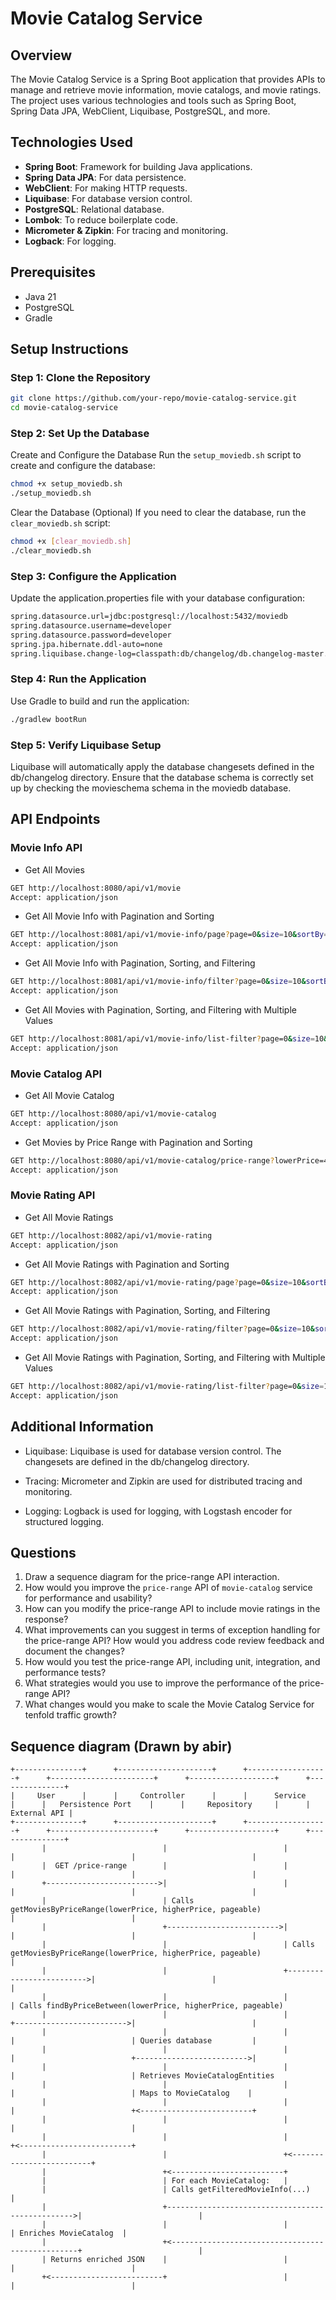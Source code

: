 # Movie Catalog Service

## Overview

The Movie Catalog Service is a Spring Boot application that provides APIs to manage and retrieve movie information, movie catalogs, and movie ratings. The project uses various technologies and tools such as Spring Boot, Spring Data JPA, WebClient, Liquibase, PostgreSQL, and more.

## Technologies Used

- **Spring Boot**: Framework for building Java applications.
- **Spring Data JPA**: For data persistence.
- **WebClient**: For making HTTP requests.
- **Liquibase**: For database version control.
- **PostgreSQL**: Relational database.
- **Lombok**: To reduce boilerplate code.
- **Micrometer & Zipkin**: For tracing and monitoring.
- **Logback**: For logging.

## Prerequisites

- Java 21
- PostgreSQL
- Gradle

## Setup Instructions

### Step 1: Clone the Repository

```bash
git clone https://github.com/your-repo/movie-catalog-service.git
cd movie-catalog-service
```

### Step 2: Set Up the Database

Create and Configure the Database
Run the `setup_moviedb.sh` script to create and configure the database:

```bash
chmod +x setup_moviedb.sh
./setup_moviedb.sh
```

Clear the Database (Optional)
If you need to clear the database, run the `clear_moviedb.sh` script:

```bash
chmod +x [clear_moviedb.sh]
./clear_moviedb.sh
```

### Step 3: Configure the Application

Update the application.properties file with your database configuration:

```bash
spring.datasource.url=jdbc:postgresql://localhost:5432/moviedb
spring.datasource.username=developer
spring.datasource.password=developer
spring.jpa.hibernate.ddl-auto=none
spring.liquibase.change-log=classpath:db/changelog/db.changelog-master.yaml
```

###  Step 4: Run the Application

Use Gradle to build and run the application:

```bash
./gradlew bootRun
```

### Step 5: Verify Liquibase Setup

Liquibase will automatically apply the database changesets defined in the db/changelog directory. Ensure that the database schema is correctly set up by checking the movieschema schema in the moviedb database.

## API Endpoints

### Movie Info API

* Get All Movies

```bash
GET http://localhost:8080/api/v1/movie
Accept: application/json
```

* Get All Movie Info with Pagination and Sorting

```bash
GET http://localhost:8081/api/v1/movie-info/page?page=0&size=10&sortBy=movieId&sortBy=director&sortDirection=asc&sortDirection=asc
Accept: application/json
```

* Get All Movie Info with Pagination, Sorting, and Filtering

```bash
GET http://localhost:8081/api/v1/movie-info/filter?page=0&size=10&sortBy=movieId&sortBy=director&sortDirection=asc&sortDirection=asc&director=Christopher%20Nolan&id=1
Accept: application/json
```

* Get All Movies with Pagination, Sorting, and Filtering with Multiple Values

```bash
GET http://localhost:8081/api/v1/movie-info/list-filter?page=0&size=10&sortBy=movieId&sortBy=director&sortDirection=asc&sortDirection=asc&director=Christopher%20Nolan&id=1,2
Accept: application/json
```

### Movie Catalog API

* Get All Movie Catalog

```bash
GET http://localhost:8080/api/v1/movie-catalog
Accept: application/json
```

* Get Movies by Price Range with Pagination and Sorting

```bash
GET http://localhost:8080/api/v1/movie-catalog/price-range?lowerPrice=4.0&higherPrice=5.0&page=0&size=10&sort=price,asc
Accept: application/json
```

### Movie Rating API

* Get All Movie Ratings

```bash
GET http://localhost:8082/api/v1/movie-rating
Accept: application/json
```

* Get All Movie Ratings with Pagination and Sorting

```bash
GET http://localhost:8082/api/v1/movie-rating/page?page=0&size=10&sortBy=movieId&sortBy=rating&sortDirection=asc&sortDirection=desc
Accept: application/json
```

* Get All Movie Ratings with Pagination, Sorting, and Filtering

```bash
GET http://localhost:8082/api/v1/movie-rating/filter?page=0&size=10&sortBy=movieId&sortBy=rating&sortDirection=asc&sortDirection=desc&id=1&rating=5
Accept: application/json
```

* Get All Movie Ratings with Pagination, Sorting, and Filtering with Multiple Values

```bash
GET http://localhost:8082/api/v1/movie-rating/list-filter?page=0&size=10&sortBy=movieId&sortBy=rating&sortDirection=asc&sortDirection=desc&id=1,2&rating=4,5
Accept: application/json
```

## Additional Information

* Liquibase: Liquibase is used for database version control. The changesets are defined in the db/changelog directory.

* Tracing: Micrometer and Zipkin are used for distributed tracing and monitoring.

* Logging: Logback is used for logging, with Logstash encoder for structured logging.

## Questions

1. Draw a sequence diagram for the price-range API interaction.
2. How would you improve the `price-range` API of `movie-catalog` service for performance and usability?
3. How can you modify the price-range API to include movie ratings in the response?
4. What improvements can you suggest in terms of exception handling for the price-range API?
How would you address code review feedback and document the changes?
5. How would you test the price-range API, including unit, integration, and performance tests?
6. What strategies would you use to improve the performance of the price-range API?
7. What changes would you make to scale the Movie Catalog Service for tenfold traffic growth?

## Sequence diagram (Drawn by abir)

```diagram
+---------------+      +---------------------+      +------------------+      +-----------------------+      +-------------------+      +---------------+
|     User      |      |     Controller      |      |      Service     |      |   Persistence Port    |      |     Repository     |      |  External API |
+---------------+      +---------------------+      +------------------+      +-----------------------+      +-------------------+      +---------------+
       |                          |                          |                           |                          |                          |
       |  GET /price-range        |                          |                           |                          |                          |
       +------------------------->|                          |                           |                          |                          |
       |                          | Calls getMoviesByPriceRange(lowerPrice, higherPrice, pageable)                 |                          |
       |                          +------------------------->|                           |                          |                          |
       |                          |                          | Calls getMoviesByPriceRange(lowerPrice, higherPrice, pageable)                 |
       |                          |                          +------------------------->|                          |                          |
       |                          |                          |                          | Calls findByPriceBetween(lowerPrice, higherPrice, pageable)
       |                          |                          |                          +------------------------->|                          |
       |                          |                          |                          |                          | Queries database         |
       |                          |                          |                          |                          +------------------------->|
       |                          |                          |                          |                          | Retrieves MovieCatalogEntities
       |                          |                          |                          |                          | Maps to MovieCatalog    |
       |                          |                          |                          |                          +<-------------------------+
       |                          |                          |                          |                          |
       |                          |                          |                          +<-------------------------+
       |                          |                          +<-------------------------+
       |                          +<-------------------------+
       |                          | For each MovieCatalog:   |
       |                          | Calls getFilteredMovieInfo(...)                  |
       |                          +------------------------------------------------->|                          |
       |                          |                          |                          | Enriches MovieCatalog  |
       |                          +<-------------------------------------------------+                          |
       | Returns enriched JSON    |                          |                          |                          |
       +<-------------------------+                          |                          |                          |
```